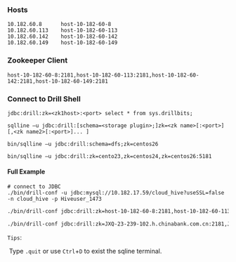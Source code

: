 

### Hosts

```
10.182.60.8      host-10-182-60-8
10.182.60.113    host-10-182-60-113
10.182.60.142    host-10-182-60-142
10.182.60.149    host-10-182-60-149
```



### Zookeeper Client

```
host-10-182-60-8:2181,host-10-182-60-113:2181,host-10-182-60-142:2181,host-10-182-60-149:2181
```





### Connect to Drill Shell



```shell
jdbc:drill:zk=<zk1host>:<port> select * from sys.drillbits;
```



```shell
sqlline –u jdbc:drill:[schema=<storage plugin>;]zk=<zk name>[:<port>][,<zk name2>[:<port>]... ]
```



```shell
bin/sqlline –u jdbc:drill:schema=dfs;zk=centos26
```



```shell
bin/sqlline –u jdbc:drill:zk=cento23,zk=centos24,zk=centos26:5181
```



#### Full Example

```
# connect to JDBC
./bin/drill-conf -u jdbc:mysql://10.182.17.59/cloud_hive?useSSL=false -n cloud_hive -p Hiveuser_1473
```



```sh
./bin/drill-conf jdbc:drill:zk=host-10-182-60-8:2181,host-10-182-60-113:2181,host-10-182-60-142:2181,host-10-182-60-149:2181

```



```sh
./bin/drill-conf jdbc:drill:zk=JXQ-23-239-102.h.chinabank.com.cn:2181,JXQ-23-239-126.h.chinabank.com.cn:2181
```





`Tips`: 

​	Type `.quit` or use `Ctrl`+`D` to exist the sqline terminal.

